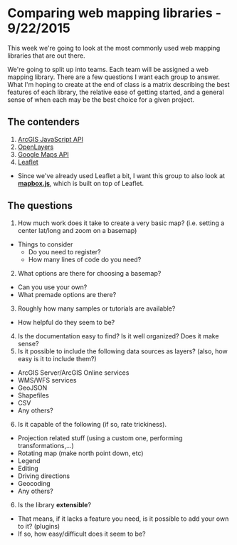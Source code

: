 # Comparing web mapping libraries - 9/22/2015

This week we're going to look at the most commonly used web mapping libraries that are out there.

We're going to split up into teams. Each team will be assigned a web mapping library. There are a few questions I want each group to answer. What I'm hoping to create at the end of class is a matrix describing the best features of each library, the relative ease of getting started, and a general sense of when each may be the best choice for a given project.

## The contenders

1. [ArcGIS JavaScript API](https://developers.arcgis.com/javascript/)
2. [OpenLayers](http://openlayers.org/)
3. [Google Maps API](https://developers.google.com/maps/documentation/javascript/)
4. [Leaflet](http://leafletjs.com/)
  - Since we've already used Leaflet a bit, I want this group to also look at [**mapbox.js**](https://www.mapbox.com/mapbox.js/api/v2.2.2/), which is built on top of Leaflet.

## The questions
1. How much work does it take to create a very basic map? (i.e. setting a center lat/long and zoom on a basemap)
  - Things to consider
    + Do you need to register?
    + How many lines of code do you need?
2. What options are there for choosing a basemap?
  - Can you use your own?
  - What premade options are there?
3. Roughly how many samples or tutorials are available?
  - How helpful do they seem to be?
4. Is the documentation easy to find? Is it well organized? Does it make sense?
5. Is it possible to include the following data sources as layers? (also, how easy is it to include them?)
  - ArcGIS Server/ArcGIS Online services
  - WMS/WFS services
  - GeoJSON
  - Shapefiles
  - CSV
  - Any others?
6. Is it capable of the following (if so, rate trickiness).
  - Projection related stuff (using a custom one, performing transformations,...)
  - Rotating map (make north point down, etc)
  - Legend
  - Editing
  - Driving directions
  - Geocoding
  - Any others?
6. Is the library **extensible**?
  - That means, if it lacks a feature you need, is it possible to add your own to it? (plugins)
  - If so, how easy/difficult does it seem to be?

